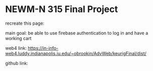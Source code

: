 # NEWM-N 315 Final Project

recreate this page:

main goal: be able to use firebase authentication to log in and have a working cart

web4 link: https://in-info-web4.luddy.indianapolis.iu.edu/~obrookin/AdvWeb/keurigFinal/dist/

github link:
